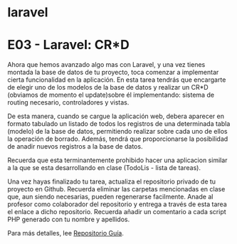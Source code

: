 # laravel

<h1>E03 - Laravel: CR*D</h1> 

Ahora que hemos avanzado algo mas con Laravel, y una vez tienes montada la base de
datos de tu proyecto, toca comenzar a implementar cierta funcionalidad en la aplicación.
En esta tarea tendrás que encargarte de elegir uno de los modelos de la base de datos y
realizar un CR*D (obviamos de momento el update)sobre él implementando: sistema de
routing necesario, controladores y vistas.

De esta manera, cuando se cargue la aplicación web, debera aparecer en formato tabulado
un listado de todos los registros de una determinada tabla (modelo) de la base de datos,
permitiendo realizar sobre cada uno de ellos la operación de borrado. Además, tendrá que
proporcionarse la posibilidad de anadir nuevos registros a la base de datos.

Recuerda que esta terminantemente prohibido hacer una aplicacion similar a la que se
esta desarrollando en clase (TodoLis - lista de tareas).

Una vez hayas finalizado tu tarea, actualiza el repositorio privado de tu proyecto en
Github. Recuerda eliminar las carpetas mencionadas en clase que, aun siendo necesarias,
pueden regenerarse facilmente. Anade al profesor como colaborador del repositorio y
entrega a través de esta tarea el enlace a dicho repositorio. Recuerda añadir un
comentario a cada script PHP generado con tu nombre y apellidos.

Para más detalles, lee [Repositorio Guía](https://github.com/Kazuma275/laravel-rayito-de-sol/blob/develop/README.md).
